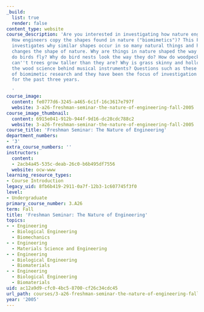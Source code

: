 ```yaml
---
_build:
  list: true
  render: false
content_type: website
course_description: 'Are you interested in investigating how nature engineers itself?
  How engineers copy the shapes found in nature ("biomimetics")? This Freshman Seminar
  investigates why similar shapes occur in so many natural things and how physics
  changes the shape of nature. Why are things in nature shaped the way they are? How
  do birds fly? Why do bird nests look the way they do? How do woodpeckers peck? Why
  can''t trees grow taller than they are? Why is grass skinny and hollow? What is
  the wood science behind musical instruments? Questions such as these are the subject
  of biomimetic research and they have been the focus of investigation in this course
  for the past three years.

  '
course_image:
  content: fe0777d6-3245-a465-6c1f-16c3617e797f
  website: 3-a26-freshman-seminar-the-nature-of-engineering-fall-2005
course_image_thumbnail:
  content: 6915e041-912b-944f-9d16-dc28cdc788c2
  website: 3-a26-freshman-seminar-the-nature-of-engineering-fall-2005
course_title: 'Freshman Seminar: The Nature of Engineering'
department_numbers:
- '3'
extra_course_numbers: ''
instructors:
  content:
  - 2acb4a45-535c-deab-26c0-b6b495df7556
  website: ocw-www
learning_resource_types:
- Course Introduction
legacy_uid: 8fb6b419-2911-0a7f-12b3-1c607745f3f0
level:
- Undergraduate
primary_course_number: 3.A26
term: Fall
title: 'Freshman Seminar: The Nature of Engineering'
topics:
- - Engineering
  - Biological Engineering
  - Biomechanics
- - Engineering
  - Materials Science and Engineering
- - Engineering
  - Biological Engineering
  - Biomaterials
- - Engineering
  - Biological Engineering
  - Biomaterials
uid: ac12a9d9-cfc0-4bc5-8700-cf26c34cdc45
url_path: courses/3-a26-freshman-seminar-the-nature-of-engineering-fall-2005
year: '2005'
---
```

